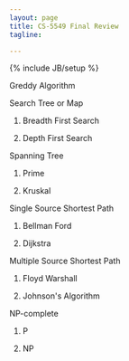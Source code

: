 ```yaml
---
layout: page
title: CS-5549 Final Review
tagline: 

---
```


{% include JB/setup %}

Greddy Algorithm

Search Tree or Map

1. Breadth First Search

2. Depth First Search

Spanning Tree

1. Prime

2. Kruskal

Single Source Shortest Path

1. Bellman Ford

2. Dijkstra

Multiple Source Shortest Path

1. Floyd Warshall

2. Johnson's Algorithm

NP-complete

1. P

2. NP
